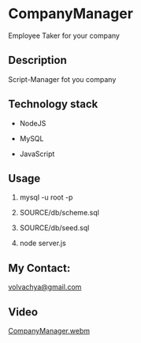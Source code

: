 # CompanyManager
Employee Taker for your company

## Description

Script-Manager fot you company

## Technology stack 

* NodeJS

* MySQL

* JavaScript

## Usage

1) mysql -u root -p

2) SOURCE/db/scheme.sql

3) SOURCE/db/seed.sql

4) node server.js

## My Contact: 

volvachya@gmail.com

## Video

[CompanyManager.webm](https://user-images.githubusercontent.com/60551329/220483019-5acdfbfc-ffe9-4ab5-b8f3-d6c6a25afdb1.webm)
